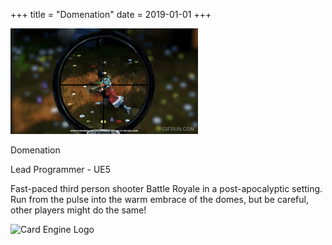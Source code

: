 +++
title = "Domenation"
date = 2019-01-01
+++

<html lang="en">
    <head>
        <title>{{config.title}}</title>
        <link rel="stylesheet" href="../style.css" />
        <script src="../script.js"></script>
    </head>
    <div id="card">
        <div id="card-visual">
            <img src="../images/domenation/animated.gif" alt="Card Image" id="card-image-left">
        </div>
        <div id="card-text">
            <p id="card-title">Domenation</p>
            <p id="card-subtitle">Lead Programmer - UE5</p>
            <p id="card-description">Fast-paced third person shooter Battle Royale in a post-apocalyptic setting. Run from the pulse into the warm embrace of the domes, but be careful, other players might do the same!</p>
            <img src="../images/unreal_logo.png" alt="Card Engine Logo" id="card-engine">
        </div>
    </div>
</html>
